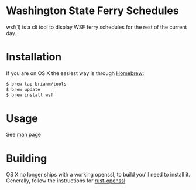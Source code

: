 # Washington State Ferry Schedules

wsf(1) is a cli tool to display WSF ferry schedules for the rest of the current day.

# Installation

If you are on OS X the easiest way is through [Homebrew](https://brew.sh/):

```sh
$ brew tap brianm/tools
$ brew update
$ brew install wsf
```

# Usage

See [man page](wsf.1.md)

# Building

OS X no longer ships with a working openssl, to build you'll need to
install it. Generally, follow the instructions for [rust-openssl](https://github.com/sfackler/rust-openssl#osx)
